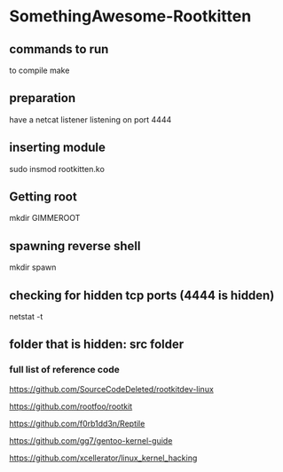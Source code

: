 # SomethingAwesome-Rootkitten

## commands to run

to compile
make 

## preparation

have a netcat listener listening on port 4444

## inserting module

sudo insmod rootkitten.ko

## Getting root

mkdir GIMMEROOT

## spawning reverse shell

mkdir spawn


## checking for hidden tcp ports (4444 is hidden)

netstat -t

## folder that is hidden: src folder


### full list of reference code
https://github.com/SourceCodeDeleted/rootkitdev-linux

https://github.com/rootfoo/rootkit

https://github.com/f0rb1dd3n/Reptile

https://github.com/gg7/gentoo-kernel-guide

https://github.com/xcellerator/linux_kernel_hacking

